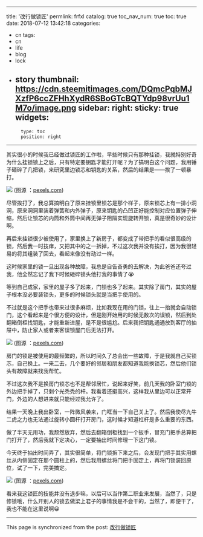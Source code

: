 
---
title: '改行做锁匠'
permlink: frfxl
catalog: true
toc_nav_num: true
toc: true
date: 2018-07-12 13:42:18
categories:
- cn
tags:
- cn
- life
- blog
- lock
- story
thumbnail: https://cdn.steemitimages.com/DQmcPqbMJXzfP6ccZFHhXydR6SBoGTcBQTYdp98vrUu1M7o/image.png
sidebar:
    right:
        sticky: true
widgets:
    -
        type: toc
        position: right
---


其实很小的时候我已经做过锁匠的工作啦，早些时候只有那种挂锁，我就特别好奇为什么挂锁锁上之后，只有特定要钥匙才能打开呢？为了搞明白这个问题，我用锤子砸碎了几把锁，来研究里边锁芯和钥匙的关系，然后的结果是——挨了一顿暴打。

![](https://cdn.steemitimages.com/DQmcPqbMJXzfP6ccZFHhXydR6SBoGTcBQTYdp98vrUu1M7o/image.png)
(图源 ：[pexels.com]( https://www.pexels.com/))

尽管挨打了，我总算搞明白了原来挂锁里锁芯是那个样子，原来锁芯上有一排小洞洞，原来洞洞里装着弹簧和内外弹子，原来钥匙的凸凹正好能控制对应位置弹子伸缩，然后让锁芯的内筒和外筒中间再无弹子阻隔实现旋转开锁，真是很奇妙的设计啊。

再后来挂锁很少被使用了，家里换上了新房子，都变成了带把手的看似很高级的锁，然后我一时技痒，又把其中的之一拆掉，不过这次我并没有挨打，因为我很轻易的将其组装了回去，看起来像没有动过一样。

这时候家里的锁一旦出现各种故障，我总是自告奋勇的去解决，为此爸爸还夸过我，他全然忘记了我下时候砸碎锁头他打我的事情了😭

等到自己成家，家里的屋子多了起来，门锁也多了起来。其实除了房门，其实的屋子根本没必要装锁头，更多的时候锁头就是当把手使用的。

不过就是这个把手也带来过很多麻烦，比如我现在用的门锁，往上一抬就会自动锁门，这个看起来是个很方便的设计，但是刚开始用的时候无数次的误锁，然后到处翻箱倒柜找钥匙，才能重新进屋，是不是很尴尬。后来我把钥匙通通放到客厅的抽屉中，防止家人或者来客误锁屋门后无法打开。

![](https://cdn.steemitimages.com/DQmXge1pMhHA97uKVhBgcTGbjDH81xCEutkb9EJVwSYj17g/image.png)
(图源 ：[pexels.com]( https://www.pexels.com/))

房门的锁是被使用的最频繁的，所以时间久了总会出一些故障，于是我就自己买锁芯，自己换上。一来二去，几个要好的邻居和朋友都知道我能换锁芯，然后他们锁头有故障就来找我帮忙。



不过这次我不是换房门锁芯也不是帮邻居忙，说起来好笑，前几天我的卧室门锁的外边把手掉了，只剩个光秃秃的杆。我看着还挺高兴，这样我从里边可以正常开门，外边的人想进来就只能经过我允许了。

结果一天晚上我出卧室，一阵微风袭来，门哐当一下自己关上了。然后我使尽九牛二虎之力也无法通过旋转小圆杆打开房门，这时候才知道杠杆是多么重要的东西。

做了半天无用功，我颓然放弃，然后去翻箱倒柜找到一个扳手，冒充门把手总算把门打开了，然后我就下定决心，一定要抽出时间修理一下这门锁。

今天终于抽出时间弄了，其实很简单，将门锁拆下来之后，会发现门把手其实用螺丝从内侧固定在那个圆柱上的，然后我用螺丝将门把手固定上，再将门锁装回原位，试了一下，完美搞定。

![](https://cdn.steemitimages.com/DQmetWQ9yFT1UtUJvfdC9n5hRZHZMFebhmd51odrMfmYg68/image.png)
(图源 ：[pexels.com]( https://www.pexels.com/))

看来我这锁匠的技能并没有退步嘛，以后可以当作第二职业来发展，当然了，只是修锁哦，什么开别人的锁去做梁上君子的事情我是不会干的，当然了，即便干了，我也不能在这里说啊😀

- - -

This page is synchronized from the post: [改行做锁匠](https://steemit.com/@oflyhigh/frfxl)
